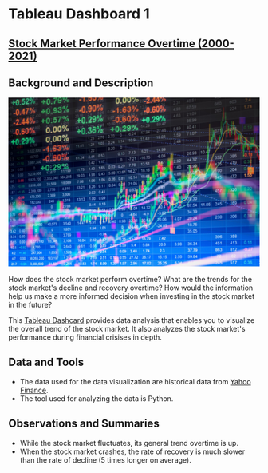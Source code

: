 # Tableau Dashboard 1
## [Stock Market Performance Overtime (2000-2021)](https://public.tableau.com/views/StockMarketAnalysis_16148159340840/TrendAnalysis?:language=en&:display_count=y&:origin=viz_share_link)


## Background and Description

![Stock Market](Images/stocks.jpeg)

How does the stock market perform overtime? What are the trends for the stock market's decline and recovery overtime? How would the information help us make a more informed decision when investing in the stock market in the future? 

This [Tableau Dashcard](https://public.tableau.com/views/StockMarketAnalysis_16148159340840/TrendAnalysis?:language=en&:display_count=y&:origin=viz_share_link) provides data analysis that enables you to visualize the overall trend of the stock market. It also analyzes the stock market's performance during financial crisises in depth. 

## Data and Tools
* The data used for the data visualization are historical data from [Yahoo Finance](https://finance.yahoo.com/). 
* The tool used for analyzing the data is Python. 

## Observations and Summaries
* While the stock market fluctuates, its general trend overtime is up. 
* When the stock market crashes, the rate of recovery is much slower than the rate of decline (5 times longer on average).



